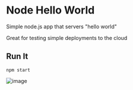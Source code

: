# Node Hello World

Simple node.js app that servers "hello world"

Great for testing simple deployments to the cloud

## Run It

`npm start`


![image](https://github.com/aman2575/ArgoCD-NodeApp/assets/30496447/d82042b7-8cc2-4d51-b388-e6a68f026496)
